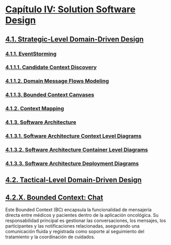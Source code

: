 <il><h1><a href="./content/chapter-4/chapter-4.md">Capítulo IV: Solution Software Design</a></h1></il>

<il><h2><a href="./content/chapter-4/chapter-4.md">4.1. Strategic-Level Domain-Driven Design</a></h2></il>

<il><h3><a href="./content/chapter-4/chapter-4.md">4.1.1. EventStorming</a></h3></il>

<il><h3><a href="./content/chapter-4/chapter-4.md">4.1.1.1. Candidate Context Discovery</a></h3></il>

<il><h3><a href="./content/chapter-4/chapter-4.md">4.1.1.2. Domain Message Flows Modeling</a></h3></il>

<il><h3><a href="./content/chapter-4/chapter-4.md">4.1.1.3. Bounded Context Canvases</a></h3></il>

<il><h3><a href="./content/chapter-4/chapter-4.md">4.1.2. Context Mapping</a></h3></il>

<il><h3><a href="./content/chapter-4/chapter-4.md">4.1.3. Software Architecture</a></h3></il>

<il><h3><a href="./content/chapter-4/chapter-4.md">4.1.3.1. Software Architecture Context Level Diagrams</a></h3></il>

<il><h3><a href="./content/chapter-4/chapter-4.md">4.1.3.2. Software Architecture Container Level Diagrams</a></h3></il>

<il><h3><a href="./content/chapter-4/chapter-4.md">4.1.3.3. Software Architecture Deployment Diagrams</a></h3></il>

<il><h2><a href="./content/chapter-4/chapter-4.md">4.2. Tactical-Level Domain-Driven Design</a></h2></il>

<il><h2><a href="./content/chapter-4/chapter-4.md">4.2.X. Bounded Context: Chat</a></h2></il>

Este Bounded Context (BC) encapsula la funcionalidad de mensajería directa entre médicos y pacientes dentro de la aplicación oncológica. Su responsabilidad principal es gestionar las conversaciones, los mensajes, los participantes y las notificaciones relacionadas, asegurando una comunicación fluida y registrada como soporte al seguimiento del tratamiento y la coordinación de cuidados.
